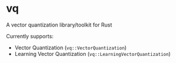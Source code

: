 # vq
A vector quantization library/toolkit for Rust

Currently supports:
- Vector Quantization (```vq::VectorQuantization```)
- Learning Vector Quantization (```vq::LearningVectorQuantization```)
